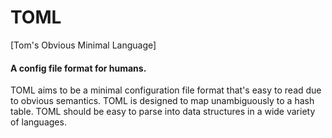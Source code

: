 # TOML
[Tom's Obvious Minimal Language]
<h4>A config file format for humans.</h4>
<p>TOML aims to be a minimal configuration file format that's easy to read due to obvious semantics. TOML is designed to map unambiguously to a hash table. TOML should be easy to parse into data structures in a wide variety of languages.</p>
